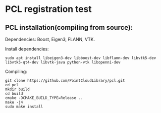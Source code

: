 # PCL registration test

## PCL installation(compiling from source):

Dependencies:
Boost, Eigen3, FLANN, VTK.

Install dependencies:
```
sudo apt install libeigen3-dev libboost-dev libflann-dev libvtk5-dev libvtk5-qt4-dev libvtk-java python-vtk libopenni-dev
```

Compiling:
```
git clone https://github.com/PointCloudLibrary/pcl.git
cd pcl
mkdir build
cd build
cmake -DCMAKE_BUILD_TYPE=Release ..
make -j4
sudo make install
```